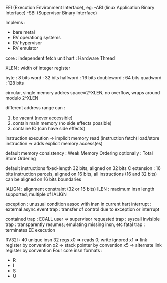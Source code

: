 EEI (Execution Environment Interface), eg:
-ABI (linux Application Binary Interface)
-SBI (Supervisor Binary Interface)

Implems :
- bare metal
- RV operationg systems
- RV hypervisor
- RV emulator

core : independent fetch unit
hart : Hardware Thread

XLEN : width of integer register

byte : 8 bits
word : 32 bits
halfword : 16 bits
doubleword : 64 bits
quadword : 128 bits

circular, single memory addres space=2^XLEN, no overflow, wraps around modulo 2^XLEN

different address range can :
1) be vacant (never accessible)
2) contain main memory (no side effects possible)
3) containe IO (can have side effects)

instruction execution => implicit memory read (instruction fetch)
load/store instruction => adds explicit memory access(es)

default memory consistency : Weak Memory Ordering
optionally : Total Store Ordering

default instructions fixed-length 32 bits, aligned on 32 bits
C extension : 16 bits instruction parcels, aligned on 16 bits, all instructions (16 and 32 bits) can
be aligned on 16 bits boundaries

IALIGN : alignment constraint (32 or 16 bits)
ILEN : maximum insn length supported, multiple of IALIGN


exception : unusual condition assoc with insn in current hart
interrupt : external async event
trap : transfer of control due to exception or interrupt

contained trap : ECALL user => supervisor
requested trap : syscall
invisible trap : transparently resumes; emulating missing insn, etc
fatal trap : terminates EE execution

RV32I : 40 unique insn
32 regs
x0 => reads 0; write ignored
x1 => link register by convention
x2 => stack pointer by convention
x5 => alternate link register by convention
Four core insn formats :
- R
- I
- S
- U

